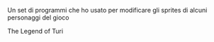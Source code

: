 Un set di programmi che ho usato per modificare gli sprites di alcuni personaggi del gioco <p src="https://github.com/GiuseppeBellamacina/The-Legend-of-Turi">The Legend of Turi</p>

